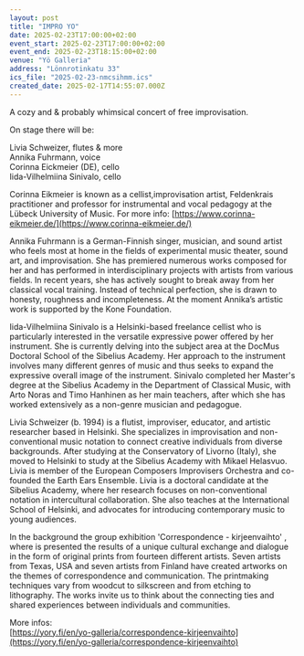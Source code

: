 ```yaml
---
layout: post
title: "IMPRO YO"
date: 2025-02-23T17:00:00+02:00
event_start: 2025-02-23T17:00:00+02:00
event_end: 2025-02-23T18:15:00+02:00
venue: "Yö Galleria"
address: "Lönnrotinkatu 33"
ics_file: "2025-02-23-nmcsihmm.ics"
created_date: 2025-02-17T14:55:07.000Z
---
```


A cozy and & probably whimsical concert of free improvisation.   
  
On stage there will be:  
  
Livia Schweizer, flutes & more  
Annika Fuhrmann, voice  
Corinna Eickmeier (DE), cello  
Iida-Vilhelmiina Sinivalo, cello  
  
Corinna Eikmeier is known as a cellist,improvisation artist, Feldenkrais practitioner and professor for instrumental and vocal pedagogy at the Lübeck University of Music. For more info: [https://www.corinna-eikmeier.de/](https://www.corinna-eikmeier.de/)  
  
Annika Fuhrmann is a German-Finnish singer, musician, and sound artist who feels most at home in the fields of experimental music theater, sound art, and improvisation. She has premiered numerous works composed for her and has performed in interdisciplinary projects with artists from various fields. In recent years, she has actively sought to break away from her classical vocal training. Instead of technical perfection, she is drawn to honesty, roughness and incompleteness. At the moment Annika’s artistic work is supported by the Kone Foundation.  
  
Iida-Vilhelmiina Sinivalo is a Helsinki-based freelance cellist who is particularly interested in the versatile expressive power offered by her instrument. She is currently delving into the subject area at the DocMus Doctoral School of the Sibelius Academy. Her approach to the instrument involves many different genres of music and thus seeks to expand the expressive overall image of the instrument. Sinivalo completed her Master's degree at the Sibelius Academy in the Department of Classical Music, with Arto Noras and Timo Hanhinen as her main teachers, after which she has worked extensively as a non-genre musician and pedagogue.  
  
Livia Schweizer (b. 1994) is a flutist, improviser, educator, and artistic researcher based in Helsinki. She specializes in improvisation and non-conventional music notation to connect creative individuals from diverse backgrounds. After studying at the Conservatory of Livorno (Italy), she moved to Helsinki to study at the Sibelius Academy with Mikael Helasvuo. Livia is member of the European Composers Improvisers Orchestra and co-founded the Earth Ears Ensemble. Livia is a doctoral candidate at the Sibelius Academy, where her research focuses on non-conventional notation in intercultural collaboration. She also teaches at the International School of Helsinki, and advocates for introducing contemporary music to young audiences.  
  
In the background the group exhibition 'Correspondence - kirjeenvaihto' , where is presented the results of a unique cultural exchange and dialogue in the form of original prints from fourteen different artists. Seven artists from Texas, USA and seven artists from Finland have created artworks on the themes of correspondence and communication. The printmaking techniques vary from woodcut to silkscreen and from etching to lithography. The works invite us to think about the connecting ties and shared experiences between individuals and communities.  
  
More infos:  
[https://yory.fi/en/yo-galleria/correspondence-kirjeenvaihto](https://yory.fi/en/yo-galleria/correspondence-kirjeenvaihto)
